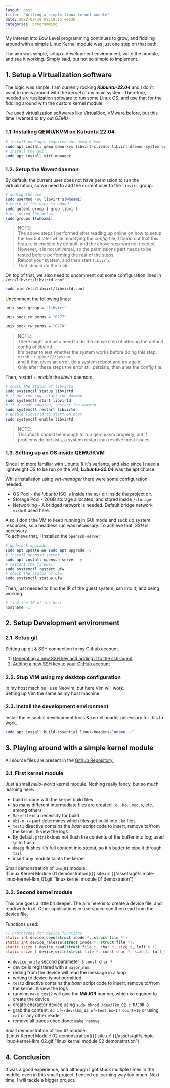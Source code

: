 ```yaml
---
layout: post
title:  "Writing a simple linux kernel module"
date: 2022-08-19 08:18:15 +0530
categories: programming
---
```


My interest into Low Level programming continues to grow, and fiddling around with a simple Linux Kernel module was just one step on that path.

The aim was simple, setup a development environment, write the module, and see it working. Simply said, but not so simple to implement.

## 1. Setup a Virtualization software

The logic was simple. I am currenly rocking **_Kubuntu-22.04_** and I don't want to mess around with the _kernel_ of my main system. Therefore, I needed a virtualization software to run some Linux OS, and use that for the fiddling around with the custom kernel module.

I've used virtualization softwares like VirtualBox, VMware before, but this time I wanted to try out _QEMU_

### 1.1. Installing QEMU/KVM on Kubuntu 22.04

```bash
# install packages required for qemu & kvm
sudo apt install qemu qemu-kvm libvirt-clients libvirt-daemon-system bridge-utils virtinst libvirt-daemon
# install the gui
sudo apt install virt-manager
```

### 1.2. Setup the _libvert_ daemon

By default, the current user does not have permission to run the virtualization, so we need to add the current user to the `libvirt` group:

```bash
# adding the user
sudo usermod -aG libvirt $(whoami)
# check if the user is added
sudo getent group | grep libvirt
# or, using the below
sudo groups $(whoami)
```

> NOTE: <br> The above steps I performed after reading up online on how to setup the `kvm` but later while modifying the _config_ file, I found out that this feature is enabled by default, and the above step was not needed. <br> However, it is not universal, so the permissions part needs to be tested before performing the rest of the steps. <br> Reboot your system, and then start `libvirtd` <br> That should do the trick.

On top of that, we also need to uncomment out some configuration lines in `/etc/libvirt/libvirtd.conf`

```bash
sudo vim /etc/libvirt/libvirtd.conf
```

Uncomment the following lines:

```bash
unix_sock_group = "libvirt"

unix_sock_ro_perms = "0777"

unix_sock_rw_perms = "0770"
```

> NOTE: <br> There might not be a need to do the above step of altering the default config of libvirtd. <br> It's better to test whether the system works before doing this step: <br> `virsh -c qemu:///system` <br> and if that gives an error, do a system reboot and try again. <br> Only after these steps the error still persists, then alter the config file.

Then, _restart_ + _enable_ the _libvirt_ daemon:

```bash
# check the status of libvirtd
sudo systemctl status libvirtd
# if not running, start the daemon
sudo systemctl start libvirtd
# if already running, restart the daemon
sudo systemctl restart libvirtd
# enable libvirtd to start on boot
sudo systemctl enable libvirtd
```

> NOTE: <br> This much should be enough to run qemu/kvm properly, but if problems do persists, a system restart can resolve most issues.

### 1.3. Setting up an OS inside QEMU/KVM

Since I'm more familiar with Ubuntu & it's variants, and also since I need a lightweight OS to be run on the VM, **_Lubuntu-22.04_** was the apt choice.

While installation using _virt-manager_ there were some configuration needed:

* OS Pool - the _lubuntu_ ISO is inside the `OS/` dir inside the project dir.
* Storage Pool - 20GB storage allocated, and stored inside `/storage`
* Networking - A bridged network is needed. Default bridge network `virbr0` used here.

Also, I don't the VM to keep running in GUI mode and suck up system resources, so a headless run was necessary. To achieve that, _SSH_ is necessary. <br>
To achieve that, I installed the `openssh-server`

```bash
# update & upgrade
sudo apt update && sudo apt upgrade -y
# install openssh-server
sudo apt install openssh-server -y
# restart the firewall
sudo systemctl restart ufw
# check the status of ufw
sudo systemctl status ufw
```

Then, just needed to find the IP of the guest system, ssh into it, and being working. 

```bash
# find the IP of the host
hostname -I
```

## 2. Setup Development environment

### 2.1. Setup git

Setting up git & SSH connection to my Github account. <br>

1. [Generating a new SSH key and adding it to the ssh-agent](https://docs.github.com/en/authentication/connecting-to-github-with-ssh/generating-a-new-ssh-key-and-adding-it-to-the-ssh-agent) <br>
2. [Adding a new SSH key to your GitHub account](https://docs.github.com/en/authentication/connecting-to-github-with-ssh/adding-a-new-ssh-key-to-your-github-account)

### 2.2. Stup VIM using my desktop configuration

In my host machine I use Neovim, but here Vim will work. <br>
Setting up Vim the same as my host machine.

### 2.3. Install the development environment

Install the essential development tools & kernel header necessary for this to work.

```bash
sudo apt install build-essential linux-headers-`uname -r`
```

## 3. Playing around with a simple kernel module

All source files are present in the [Github Repository.](https://github.com/biplobmanna/playground-simple-kernel)
### 3.1. First kernel module

Just a small _hello-world_ kernel module. Nothing really fancy, but so much learning here:

* build is done with the kernel build files
* so many different intermediate files are created `.o`, `.ko`, `.mod.o`, etc.. among others
* `Makefile` is a necessity for build
* `obj-m +=` part determines which files get build into `.ko` files
* `test1` directive contains the _bash_ script code to insert, remove to/from the kernel, & view the logs
* By default `printk` does not flush the contents of the buffer into log; used `\n` to flush.
* `dmesg` flushes it's full content into stdout, so it's better to pipe it through `tail`
* insert any module taints the kernel

Small demonstration of `lkm_01` module: <br>
![Linux Kernel Module 01 demonstration]({{ site.url }}/assets/gif/simple-linux-kernel-lkm_01.gif "linux kernel module 01 demostraion")

### 3.2. Second kernel module

This one goes a little bit deeper. The aim here is to create a device file, and read/write to it. Other applications in userspace can then read from the device file.

Functions used:

```c
// Prototypes for device functions
static int device_open(struct inode *, struct file *);
static int device_release(struct inode *, struct file *);
static ssize_t device_read(struct file *, char *, size_t, loff_t *);
static ssize_t device_write(struct file *, const char *, size_t, loff_t *);
```

* `device_write` second parameter is `const char *`
* device is registered with a `major_num`
* reding from the device will read the message in a loop
* writing to device is not permitted
* `test2` directive contains the _bash_ script code to insert, remove to/from the kernel, & view the logs
* running `make test2` will give the **MAJOR** number, which is required to create the device
* create character device using `sudo mknod /dev/lkm_02 c MAJOR 0`
* grab the content: `dd if=/dev/lkm_02 of=test bs=14 count=10` or using `cat` or any other reader
* remove all traces once done: `make remove`

Small demonstration of `lkm_02` module: <br>
![Linux Kernel Module 02 demonstration]({{ site.url }}/assets/gif/simple-linux-kernel-lkm_02.gif "linux kernel module 02 demonstration")

## 4. Conclusion

It was a good experience, and although I got stuck multiple times in the middle, even in this small project, I ended up learning way too much. Next time, I will tackle a bigger project.
